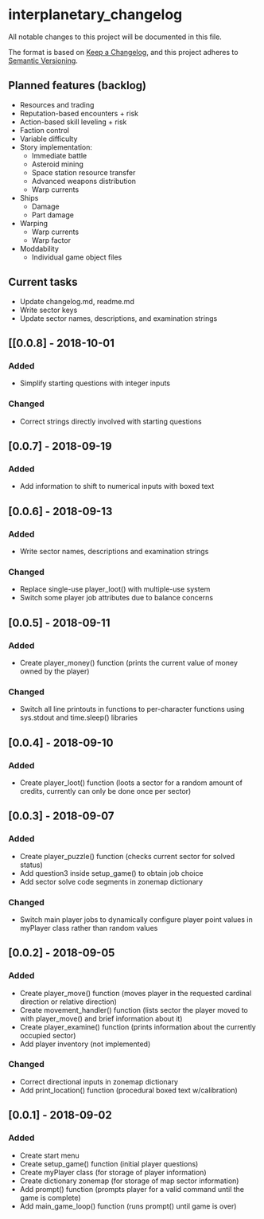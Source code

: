 # interplanetary_changelog
All notable changes to this project will be documented in this file.

The format is based on [Keep a Changelog](https://keepachangelog.com/en/1.0.0/),
and this project adheres to [Semantic Versioning](https://semver.org/spec/v2.0.0.html).

## Planned features (backlog)
- Resources and trading
- Reputation-based encounters + risk
- Action-based skill leveling + risk
- Faction control
- Variable difficulty
- Story implementation:
  - Immediate battle
  - Asteroid mining
  - Space station resource transfer
  - Advanced weapons distribution
  - Warp currents
- Ships
  - Damage
  - Part damage
- Warping
  - Warp currents
  - Warp factor
- Moddability
  - Individual game object files

## Current tasks
- Update changelog.md, readme.md
- Write sector keys
- Update sector names, descriptions, and examination strings

## [[0.0.8] - 2018-10-01

### Added
- Simplify starting questions with integer inputs

### Changed
- Correct strings directly involved with starting questions

## [0.0.7] - 2018-09-19

### Added
- Add information to shift to numerical inputs with boxed text

## [0.0.6] - 2018-09-13

### Added
- Write sector names, descriptions and examination strings

### Changed
- Replace single-use player_loot() with multiple-use system
- Switch some player job attributes due to balance concerns

## [0.0.5] - 2018-09-11

### Added
- Create player_money() function (prints the current value of money owned by the player)

### Changed
- Switch all line printouts in functions to per-character functions using sys.stdout and time.sleep() libraries

## [0.0.4] - 2018-09-10

### Added
- Create player_loot() function (loots a sector for a random amount of credits, currently can only be done once per sector)

## [0.0.3] - 2018-09-07

### Added
- Create player_puzzle() function (checks current sector for solved status)
- Add question3 inside setup_game() to obtain job choice
- Add sector solve code segments in zonemap dictionary

### Changed
- Switch main player jobs to dynamically configure player point values in myPlayer class rather than random values

## [0.0.2] - 2018-09-05

### Added
- Create player_move() function (moves player in the requested cardinal direction or relative direction)
- Create movement_handler() function (lists sector the player moved to with player_move() and brief information about it)
- Create player_examine() function (prints information about the currently occupied sector)
- Add player inventory (not implemented)

### Changed
- Correct directional inputs in zonemap dictionary
- Add print_location() function (procedural boxed text w/calibration)

## [0.0.1] - 2018-09-02

### Added
- Create start menu
- Create setup_game() function (initial player questions)
- Create myPlayer class (for storage of player information)
- Create dictionary zonemap (for storage of map sector information)
- Add prompt() function (prompts player for a valid command until the game is complete)
- Add main_game_loop() function (runs prompt() until game is over)
